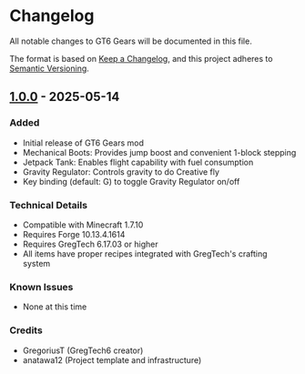 # Changelog

All notable changes to GT6 Gears will be documented in this file.

The format is based on [Keep a Changelog](https://keepachangelog.com/ja/1.1.0/),
and this project adheres to [Semantic Versioning](https://semver.org/spec/v2.0.0.html).

## [1.0.0] - 2025-05-14

### Added
- Initial release of GT6 Gears mod
- Mechanical Boots: Provides jump boost and convenient 1-block stepping
- Jetpack Tank: Enables flight capability with fuel consumption
- Gravity Regulator: Controls gravity to do Creative fly
- Key binding (default: G) to toggle Gravity Regulator on/off

### Technical Details
- Compatible with Minecraft 1.7.10
- Requires Forge 10.13.4.1614
- Requires GregTech 6.17.03 or higher
- All items have proper recipes integrated with GregTech's crafting system

### Known Issues
- None at this time

### Credits
- GregoriusT (GregTech6 creator)
- anatawa12 (Project template and infrastructure)

[1.0.0]: https://github.com/pluslatte/gt6gears/releases/tag/v1.0.0
